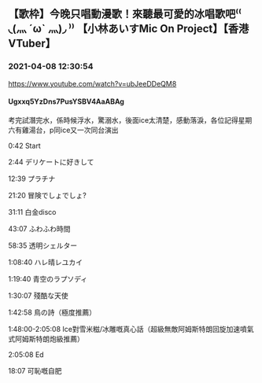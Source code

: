 ## 【歌枠】今晚只唱動漫歌！來聽最可愛的冰唱歌吧⁽⁽ ◟(灬 ˊωˋ 灬)◞ ⁾⁾ 【小林あいすMic On Project】【香港VTuber】
### 2021-04-08 12:30:54
https://www.youtube.com/watch?v=ubJeeDDeQM8
#### Ugxxq5YzDns7PusYSBV4AaABAg
考完試潛完水，係時候浮水，驚溺水，後面ice太清楚，感動落淚，各位記得星期六有雞湯台，p同ice又一次同台演出

0:42 Start

2:44 デリケートに好きして

12:39 プラチナ

21:20 冒険でしょでしょ?

31:11 白金disco

43:07 ふわふわ時間

58:35 透明シェルター

1:08:40 ハレ晴レユカイ

1:19:40 青空のラプソディ

1:30:07 殘酷な天使

1:42:58 鳥の詩（極度推薦）

1:48:00-2:05:08 Ice對雪米糍/冰雕嘅真心話（超級無敵阿姆斯特朗回旋加速噴氣式阿姆斯特朗炮級推薦）

2:05:08 Ed



















18:07 可恥嘅自肥

